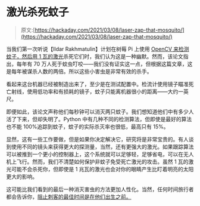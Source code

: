 # 激光杀死蚊子

> 原文:[https://hackaday.com/2021/03/08/laser-zap-that-mosquito/](https://hackaday.com/2021/03/08/laser-zap-that-mosquito/)

当我们第一次听说【Ildar Rakhmatulin】计划在树莓 Pi 上使用 [OpenCV 来检测蚊子，然后用 1 瓦的激光](https://www.preprints.org/manuscript/202101.0412/v1)杀死它们时，我们认为这是一种幽默。然而，该论文指出，每年有 70 万人死于蚊虫叮咬——我们没有证实这一点，但根据这篇文章，这是每年被谋杀人数的两倍。所以这些小害虫是非常有效的杀手。

看起来这台机器已经被制造出来了，至少是在测试配置中。检流计使用镜子瞄准死亡射线，使用低功率和有损耗的镜子，蚊子只能离机器很小的距离——大约一英尺。

即便如此，该论文声称他们每秒钟可以消灭两只蚊子。我们想知道他们中有多少人活了下来，但却失明了。Python 中有几种不同的检测算法，但即使是最好的算法也不能 100%追踪到蚊子，蚊子的实际杀灭率也很低，最高只有 15%。

显然，这有一些工作要做，但是如果你决定解决它，研究将是非常宝贵的。有人谈到使用不同的镜头来获得更大的探测量，当然，还有更强大的激光。如果跟踪算法可以被推到一个更小的控制器上，这个系统就可以足够轻，足够省电，可以在无人机上飞行。然而，我们不清楚如何保护非蚊子免受死亡激光的攻击。虽然 1 瓦的激光可能不会杀死你，但即使是 1 兆瓦的激光也会对你的眼睛产生比盯着明亮的太阳更大的影响。

这可能比我们看到的最后一种消灭害虫的方法更加人性化。当然，任何时间旅行者都会告诉你，[阻止刺客的最佳时间是在他们出生之前。](https://hackaday.com/2020/10/01/improved-mosquito-birth-control-causes-ripple-effect/)